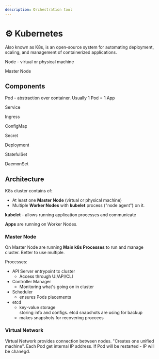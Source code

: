 ```yaml
---
description: Orchestration tool
---
```


# ⚙ Kubernetes

Also known as K8s, is an open-source system for automating deployment, scaling, and management of containerized applications.

Node - virtual or physical machine

Master Node

## Components

Pod - abstraction over container. Usually 1 Pod = 1 App

Service

Ingress

ConfigMap

Secret

Deployment

StatefulSet

DaemonSet

## Architecture

K8s cluster contains of:

* At least one **Master Node** (virtual or physical machine)
* Multiple **Worker Nodes** with **kubelet** process ("node agent") on it.

**kubelet** - allows running application processes and communicate&#x20;

**Apps** are running on Worker Nodes.

### Master Node

On Master Node are running **Main k8s Processes** to run and manage cluster. Better to use multiple.

Processes:

* API Server entrypoint to cluster
  * Access through UI/API/CLI
* Controller Manager
  * Monitoring what's going on in cluster
* Scheduler
  * ensures Pods placements
* etcd
  * key-value storage\
    storing info and configs. etcd snapshots are using for backup
  * makes snapshots for recovering proccees&#x20;

### Virtual Network

Virtual Network provides connection between nodes. "Creates one unified machine". Each Pod get internal IP address. If Pod will be restarted - IP will be chanegd.





